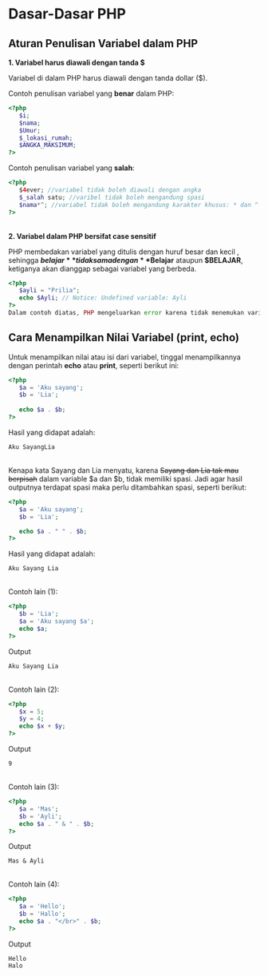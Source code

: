 # Dasar-Dasar PHP

## Aturan Penulisan Variabel dalam PHP

**1. Variabel harus diawali dengan tanda $**

Variabel di dalam PHP harus diawali dengan tanda dollar ($).

Contoh penulisan variabel yang **benar** dalam PHP:
```php
<?php
   $i;
   $nama;
   $Umur;
   $_lokasi_rumah;
   $ANGKA_MAKSIMUM;
?>
```
Contoh penulisan variabel yang **salah**:

```php
<?php
   $4ever; //variabel tidak boleh diawali dengan angka
   $_salah satu; //varibel tidak boleh mengandung spasi
   $nama*^; //variabel tidak boleh mengandung karakter khusus: * dan ^
?>
```
\
**2. Variabel dalam PHP bersifat case sensitif**

PHP membedakan variabel yang ditulis dengan huruf besar dan kecil , sehingga **$belajar** tidak sama dengan **$Belajar** ataupun **$BELAJAR**, ketiganya akan dianggap sebagai variabel yang berbeda.

```php
<?php
   $ayli = "Prilia";
   echo $Ayli; // Notice: Undefined variable: Ayli
?>
Dalam contoh diatas, PHP mengeluarkan error karena tidak menemukan variabel $Ayli.
```


## Cara Menampilkan Nilai Variabel (print, echo)

Untuk menampilkan nilai atau isi dari variabel, tinggal menampilkannya dengan perintah **echo** atau **print**, seperti berikut ini:

```php
<?php
   $a = 'Aku sayang';
   $b = 'Lia';
    
   echo $a . $b;
?>
```
Hasil yang didapat adalah:
```
Aku SayangLia
```
\
Kenapa kata Sayang dan Lia menyatu, karena ~~Sayang dan Lia tak mau berpisah~~ dalam variable $a dan $b, tidak memiliki spasi. Jadi agar hasil outputnya terdapat spasi maka perlu ditambahkan spasi, seperti berikut:
```php
<?php
   $a = 'Aku sayang';
   $b = 'Lia';

   echo $a . " " . $b;
?>
```
Hasil yang didapat adalah:
```
Aku Sayang Lia
```
\
Contoh lain (1):
```php
<?php
   $b = 'Lia';
   $a = 'Aku sayang $a';
   echo $a;
?>
```
Output
```
Aku Sayang Lia
```
\
Contoh lain (2):
```php
<?php
   $x = 5;
   $y = 4;
   echo $x + $y;
?>
```
Output
```
9
```
\
Contoh lain (3):
```php
<?php
   $a = 'Mas';
   $b = 'Ayli';
   echo $a . " & " . $b;
?>
```
Output
```
Mas & Ayli
```
\
Contoh lain (4):
```php
<?php
   $a = 'Hello';
   $b = 'Hallo';
   echo $a . "</br>" . $b;
?>
```
Output
```
Hello
Halo
```

